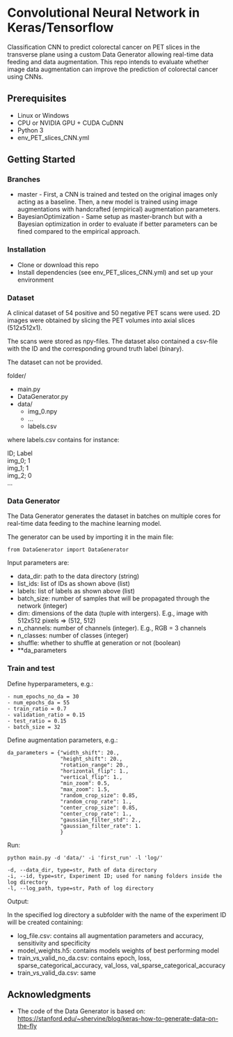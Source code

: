 # Convolutional Neural Network in Keras/Tensorflow
Classification CNN to predict colorectal cancer on PET slices in the transverse plane using a custom Data Generator allowing real-time data feeding and data augmentation. This repo intends to evaluate whether image data augmentation can improve the prediction of colorectal cancer using CNNs.

## Prerequisites
- Linux or Windows 
- CPU or NVIDIA GPU + CUDA CuDNN
- Python 3
- env_PET_slices_CNN.yml

## Getting Started
### Branches
- master - First, a CNN is trained and tested on the original images only acting as a baseline. Then, a new model is trained using image augmentations with handcrafted (empirical) augmentation parameters. 
- BayesianOptimization - Same setup as master-branch but with a Bayesian optimization in order to evaluate if better parameters can be fined compared to the empirical approach.


### Installation
- Clone or download this repo
- Install dependencies (see env_PET_slices_CNN.yml) and set up your environment

### Dataset
A clinical dataset of 54 positive and 50 negative PET scans were used. 2D images were obtained by slicing the PET volumes into axial slices (512x512x1). 

The scans were stored as npy-files. The dataset also contained a csv-file with the ID and the corresponding ground truth label (binary).

The dataset can not be provided.

folder/
- main.py
- DataGenerator.py
- data/
	- img_0.npy
	- ...
	- labels.csv

where labels.csv contains for instance:

ID; Label \
img_0; 1 \
img_1; 1 \
img_2; 0 \
...

### Data Generator
The Data Generator generates the dataset in batches on multiple cores for real-time data feeding to the machine learning model. 

The generator can be used by importing it in the main file:

```
from DataGenerator import DataGenerator
```

Input parameters are:

- data_dir: path to the data directory (string)
- list_ids: list of IDs as shown above (list)
- labels: list of labels as shown above (list)
- batch_size: number of samples that will be propagated through the network (integer)
- dim: dimensions of the data (tuple with intergers). E.g., image with 512x512 pixels => (512, 512)
- n_channels: number of channels (integer). E.g., RGB = 3 channels
- n_classes: number of classes (integer)
- shuffle: whether to shuffle at generation or not (boolean) 
- **da_parameters

### Train and test
Define hyperparameters, e.g.:

```
- num_epochs_no_da = 30
- num_epochs_da = 55
- train_ratio = 0.7
- validation_ratio = 0.15
- test_ratio = 0.15
- batch_size = 32
```

Define augmentation parameters, e.g.:

```
da_parameters = {"width_shift": 20.,
                 "height_shift": 20.,
                 "rotation_range": 20.,
                 "horizontal_flip": 1.,
                 "vertical_flip": 1.,
                 "min_zoom": 0.5,
                 "max_zoom": 1.5,
                 "random_crop_size": 0.85,
                 "random_crop_rate": 1.,
                 "center_crop_size": 0.85,
                 "center_crop_rate": 1.,
                 "gaussian_filter_std": 2.,
                 "gaussian_filter_rate": 1.
                 }
```

Run:
```
python main.py -d 'data/' -i 'first_run' -l 'log/' 

-d, --data_dir, type=str, Path of data directory
-i, --id, type=str, Experiment ID; used for naming folders inside the log directory
-l, --log_path, type=str, Path of log directory 
```

Output:

In the specified log directory a subfolder with the name of the experiment ID will be created containing:
- log_file.csv: contains all augmentation parameters and accuracy, sensitivity and specificity
- model_weights.h5: contains models weights of best performing model
- train_vs_valid_no_da.csv: contains epoch, loss, sparse_categorical_accuracy, val_loss, val_sparse_categorical_accuracy
- train_vs_valid_da.csv: same

## Acknowledgments
- The code of the Data Generator is based on: https://stanford.edu/~shervine/blog/keras-how-to-generate-data-on-the-fly
